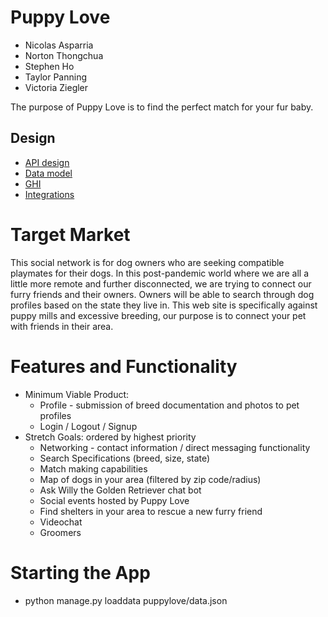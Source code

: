 # Puppy Love

* Nicolas Asparria 
* Norton Thongchua
* Stephen Ho
* Taylor Panning
* Victoria Ziegler

The purpose of Puppy Love is to find the perfect match for your fur baby.

## Design
* [API design](docs/apis.md)
* [Data model](docs/data-model.md)
* [GHI](docs/ghi.md)
* [Integrations](docs/integrations.md)

# Target Market
This social network is for dog owners who are seeking compatible playmates for their dogs. In this post-pandemic world where we are all a little more remote and further disconnected, we are trying to connect our furry friends and their owners.  Owners will be able to search through dog profiles based on the state they live in. This web site is specifically against puppy mills and excessive breeding, our purpose is to connect your pet with friends in their area. 

# Features and Functionality
 * Minimum Viable Product:
    - Profile - submission of breed documentation and photos to pet profiles
    - Login / Logout / Signup 
 * Stretch Goals: ordered by highest priority
    - Networking - contact information / direct messaging functionality
    - Search Specifications (breed, size, state)
    - Match making capabilities
    - Map of dogs in your area (filtered by zip code/radius)
    - Ask Willy the Golden Retriever chat bot
    - Social events hosted by Puppy Love
    - Find shelters in your area to rescue a new furry friend
    - Videochat
    - Groomers


# Starting the App
  - python manage.py loaddata puppylove/data.json